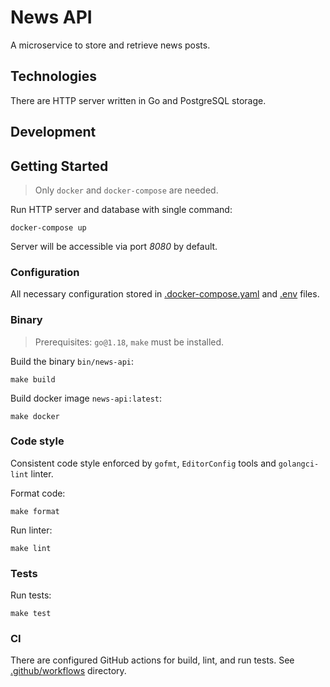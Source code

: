 # News API

A microservice to store and retrieve news posts.

## Technologies

There are HTTP server written in Go and PostgreSQL storage.

## Development

## Getting Started

> Only `docker` and `docker-compose` are needed.

Run HTTP server and database with single command:

```shell
docker-compose up
```

Server will be accessible via port *8080* by default.

### Configuration

All necessary configuration stored in [.docker-compose.yaml](`docker-compose.yaml`) and [.env](`.env`) files.

### Binary

> Prerequisites: `go@1.18`, `make` must be installed.

Build the binary `bin/news-api`:

```shell
make build
```

Build docker image `news-api:latest`:

```shell
make docker
```

### Code style

Consistent code style enforced by `gofmt`, `EditorConfig` tools and `golangci-lint` linter.

Format code:

```shell
make format
```

Run linter:

```shell
make lint
```

### Tests

Run tests:

```shell
make test
```

### CI

There are configured GitHub actions for build, lint, and run tests.
See [.github/workflows](.github/workflows) directory.
